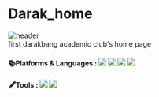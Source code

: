 # Darak_home
![header](https://capsule-render.vercel.app/api?type=soft&color=auto&height=200&section=header&text=Darak%20Community-nl-dot%20com&fontSize=60)  
first darakbang academic club's home page

<h4>📚Platforms & Languages : 
<img src="https://img.shields.io/badge/springboot-6DB33F?style=flat&logo=springboot&logoColor=white"/>
<img src="https://img.shields.io/badge/Java-007396?style=flat&logo=java&logoColor=white"/>
<img src="https://img.shields.io/badge/react-61dafb?style=flat&logo=React&logoColor=white"/>
<img src="https://img.shields.io/badge/javascript-f7df1e?style=flat&logo=javascript&logoColor=white"/>  
<h4>🖋️Tools : 
<img src="https://img.shields.io/badge/intellijidea-000000?style=flat&logo=intellijidea&logoColor=white"/>
<img src="https://img.shields.io/badge/visualstudiocode-007acc?style=flat&logo=visualstudiocode&logoColor=white"/>

